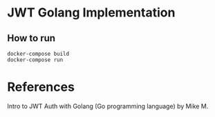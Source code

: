 # JWT Golang Implementation

## How to run

```
docker-compose build
docker-compose run
```


# References
Intro to JWT Auth with Golang (Go programming language) by Mike M.
